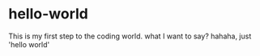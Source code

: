 # hello-world
This is my first step to the coding world. what I want to say? hahaha, just 'hello world'
